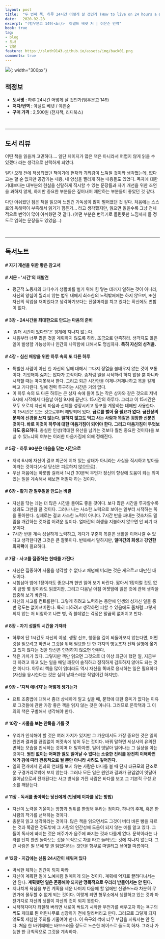 ```yaml
---
layout: post
title:  "두 번째 책, 하루 24시간 어떻게 살 것인가 (How to live on 24 hours a day)"
date:   2020-02-28
excerpt: "(범우문고 149)<br/>  아널드 베넷 저 | 이은순 번역"
book: true
tag:
- blog
- 도서
- 인문
feature: https://sloth9143.github.io/assets/img/back01.png
comments: true
---
```


![](https://sloth9143.github.io/assets/img/book/book-02.jpg){: width="300px"}

## 책정보
   - **도서명** : 하루 24시간 어떻게 살 것인가(범우문고 149)
   - **저자/번역** : 아널드 베넷 / 이은순
   - **구매 가격** : 2,500원 (전자책, 리디북스)

&nbsp;&nbsp;

---

## 도서 리뷰
어떤 책을 읽을까 고민하다.... 일단 페이지가 많은 책은 아니라서 어렵지 않게 읽을 수 있겠다 라는 생각으로 선택하게 되었다.

일단 오래 전에 작성되었던 책이기에 현재와 괴리감이 느껴질 것이라 생각했는데, 없다고는 할 순 없지만 공감가는 내용, 내 양심을 찔리게 하는 내용들도 있었다. 독자에 대한 기대보다는 대부분의 현실을 신랄하게 직시할 수 있는 문장들과 자기 개선을 위한 조언을 과하지 않게, 하지만 중요한 부분들은 짚어내어 제안하는 부분들이 좋았던 것 같다.

다만 아쉬웠던 점은 책을 읽으며 느낀건 가독성이 많이 떨어졌던 것 같다. 처음에는 스스로의 독해력이 부족해서 읽기가 힘든가... 라고 생각했지만, 읽으면 읽을수록 그냥 전체적으로 번역이 많이 아쉬웠던 것 같다. 
(어떤 부분은 번역기로 돌린듯한 느낌까지 들 정도로 읽히는 문장들도 있었음...)

&nbsp;&nbsp;

---

## 독서노트

#### # 자기 개선을 위한 좋은 참고서

#### # 서문 - '시간'의 재발견
 - 평균적 노동자의 대다수가 생활비를 벌기 위해 힘 닿는 데까지 일하는 것이 아니라, 자신의 양심이 찔리지 않는 범위 내에서 최소한의 노력밖에에는 하지 않으며, 또한 자신의 직업을 재미있다고 생각하기보다는 진절머리를 치고 있다는 확신에도 변함이 없다.

#### # 3장 - 24시간을 최대한으로 만드는 마음의 준비
 - '좀더 시간이 있다면'은 핑계에 지나지 않는다.
 - 처음부터 너무 많은 것을 계획하지 않도록 하라. 조금으로 만족하라. 생각지도 않은 일이 발생할 가능성이나 인간의 나약함에 대해서도 명심하자. **특히 자신의 성격을.**

#### # 4장 - 심신 배양을 위한 하루 속의 또 다른 하루
 - 특별한 사람이 아닌 한 자신의 일에 대해서 그다지 정열을 불태우지 않는 것이 보통이다. 기껏해야 싫지는 않다가 고작이다. 좀처럼 일을 시작하려 하지 않을 뿐 아니라 시작할 때는 마지못해서 한다. 그리고 퇴근 시간만을 이제나저제나하고 목을 길게 빼고 기다린다. 일에 전력 투구하는 시간은 거의 없다.
 - 이 하루 속의 또 다른 하루는 큰 상자 속에 들어 있는 작은 상자와 같은 것으로 저녁 6시에 시작해서 다음날 아침 9시에 끝난다. 15시간의 하루다. 그리고 이 15시간은 모두 오로지 자신의 마음과 신체를 성장시키고 동포를 계몽하는 데에만 사용한다. 이 15시간은 모든 것으로부터 해방되어 있다. **급료를 벌어 올 필요가 없다. 금전상의 문제에 신경을 쓰지 않는다. 일하지 않고도 먹고 사는 사람과 똑같은 굉장한 신분인 것이다. 바로 이것이 하루에 대한 마음가짐이 되어야 한다. 그리고 마음가짐이 무엇보다도 중요하다.** 충실한 인생(막대한 유산을 남기는 것보다 훨씬 중요한 것이다)을 보낼 수 있느냐의 여부는 이러한 마음가짐에 의해 정해진다.

#### # 5장 - 하루 90분은 마음을 닦는 시간으로
 - 저녁 6시에 자신이 결코 피곤에 지쳐 있는 상태가 아니라는 사실을 직시하고 받아들이라는 것이다(사실 당신은 피로하지 않으므로).
 - 우선 처음에는 하룻밤 걸러서 1시간 30분씩 무언가 정신의 향상에 도움이 되는 의미 있는 일을 계속해서 해보면 어떨까 하는 것이다.

#### # 6장 - 활기 찬 일주일을 만드는 비결
 - 자신을 닦는 데는 더 많은 시간을 들여도 좋을 것이다. 보다 많은 시간을 투자할수록 성과도 그만큼 클 것이다. 그러나 나는 사소한 노력으로 보이는 일부터 시작하는 쪽을 좋아한다. 실제로는 결코 사소한 노력이 아니다. 7시간 반을 짜내는 것초차도 밀림을 개간하는 것처럼 어려운 일이다. 얼마간의 희생을 지불하지 않으면 안 되기 때문이다.
 - 7시간 반을 계속 성실하게 노력하고, 게다가 꾸준히 똑같은 생활을 이어나갈 수 있다고 생각한다면 그것은 큰 잘못이다. 반복해서 말하지만, **얼마간의 희생**과 **강인한 의지력**이 필요하다.

#### # 7장 - 사고를 집중하는 한때를 가진다
 - 자신은 집중하여 사물을 생각할 수 없다고 체념해 버리는 것은 게으르고 태만한 태도이다.
 - 시험삼아 밤에 1장이라도 좋으니까 한번 읽어 보기 바란다. 짧아서 1장이럴 것도 없이 금방 몇 장이라도 읽겠지만, 그리고 다음날 아침 어젯밤에 읽은 것에 관해 생각을 집중해 보기 바란다.
 - 자신의 사고를 컨트롤한다. 그렇게 하려고 노력하는 동안에 인생의 성가신 일들 중 반 정도는 없어져버린다. 특히 피하려고 생각하면 피할 수 있음에도 좀처럼 그렇게 되지 않는 저 비참하고 나쁜 병, 즉 쓸데없는 걱정은 말끔히 없어지고 만다.

#### # 8장 - 자기 성찰의 시간을 가져라
 - 하루에 단 1시간도 자신의 이성, 생활 신조, 행동을 깊이 되돌아보지 않는다면, 어떤 것을 얻으려고 하면서 그것을 위해 필요한 단 한 가지의 행동조차 전혀 실행에 옮기고 있지 않다는 것을 당신은 인정하지 않으면 안된다.
 - 책은 가치가 있다. 그렇지만 책만 읽으면 그것으로 더 이상 최근에 했던 일, 지금부터 하려고 하고 있는 일을 매일 깨끗이 솔직하고 정직하게 검토하지 않아도 되는 것은 아니다. 아무리 책을 많이 읽더라도 역시 자신을 똑바로 응시하는 일은 필요하다(자신을 응시한다는 것은 심히 낭패스러운 작업이긴 하지만).

#### # 9장 - '지적 에너지'는 어떻게 생기는가
 - 요트 조종법에 대해서 좀더 상세하게 알고 싶을 때, 문학에 대한 흥미가 없다는 이유로 그것들에 관한 가장 좋은 책을 읽지 않는 것은 아니다. 그러므로 문학책과 그 이외의 책은 구별해서 생각해야 한다.

#### # 10장 - 사물을 보는 안목을 기를 것
 - 우리가 인식해야 할 것은 여러 가지가 있지만 그 가운데서도 가장 중요한 것은 일의 원인과 결과를 끊임없이 머릿속에 넣어 두는 것이다. 바꿔 말하면 세상사의 유의전변하는 모습을 인식하는 것이며 더 말하자면, 일이 잇달아 일어나는 그 실상을 아는 것이다. **원인 없이는 어떠한 일도 일어날 수 없다는 소중한 진리를 완전히 이해하면 해가 감에 따라 관용적으로 될 뿐만 아니라 사려도 깊어진다.**
 - 일의 전개에서 인과의 연쇄를 보지 않는 사람은 바다를 볼 때 단지 대규모의 단조로운 구경거리로밖에 보지 않는다. 그러나 모든 일은 원인과 결과가 끊임없이 잇달아 일어남으로써 전개된다는 사고 방식을 가진 사람은 바다를 보고 그 기본적 구성 요소를 깨닫는다.

#### # 11장 - 독서를 좋아하는 당신에게 (인생에 이자를 낳는 방법)
 - 자신이 노력을 기울이는 방향과 범위를 한정해 두라는 점이다. 하나의 주제, 혹은 한 사람의 작가를 선택하는 것이다.
 - 충분히 읽고 생각하라는 것이다. 많은 책을 읽으면서도 그것이 버터 바른 빵을 자르는 것과 똑같은 정도밖에 그 사람의 인간성에 도움이 되지 않는 예를 알고 있다. 그들이 독서에 빠지는 것은 애주가가 음주에 빠지는 것과 다를게 없다. 문학이라는 나라를 단지 한번 돌아보는 것을 목적으로 차를 타고 둘러보는 것에 지나지 않는다. 그런 사람은 일 년에 몇 권 읽었다라는 것만을 함부로 떠벌리고 싶어할 따름이다.

#### # 12장 - 지갑에는 신품 24시간이 채워져 있다
 - 박식한 체하는 인간이 되지 마라
 - 자신이 계획한 일에 노예처럼 얽매이게 되는 것이다. 계획에 억지로 끌려다녀서는 안 된다. **계획했던 일은 존중해야 되지만 맹목적으로 우러러 받들어서는 안 된다.**
 - 지나치게 욕심을 부린 계획을 세운 나머지 다음에 할 일에만 신경쓰느라 차분히 무언가에 몰두할 수 없게 되는 것이다. 이렇게 되면 형무소에서 생활하고 있는 것과 마찬가지로 자신의 생활이 자신의 것이 되지 못한다.
 - 시작하자마자 좌절해 버리면 새로이 싹트기 시작한 무언가를 배우고자 하는 욕구의 싹도 제대로 된 어린나무로 성장하기 전에 말라버리고 만다. 그러므로 그렇게 되지 않도록 세심한 주의를 기울여야 한다. 이 욕구의 싹에 너무 부담을 지워서는 안 된다. 처음 한 바퀴째에는 바보스러울 정도로 느슨한 페이스로 돌도록 하자. 그러나 가능한 한 규칙적으로 그것을 계속하자.
